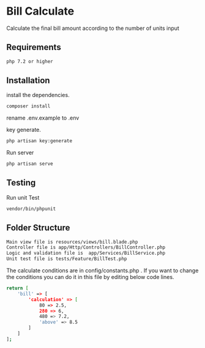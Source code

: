 # Bill Calculate
Calculate the final bill amount according to the number of units input

## Requirements

```bash
php 7.2 or higher
```

## Installation

install the dependencies.

```bash
composer install
```
rename .env.example to .env

key generate.

```bash
php artisan key:generate 
```

Run server

```bash
php artisan serve
```

## Testing

Run unit Test

```bash
vendor/bin/phpunit
```
## Folder Structure

```bash
Main view file is resources/views/bill.blade.php
Controller file is app/Http/Controllers/BillController.php
Logic and validation file is  app/Services/BillService.php
Unit test file is tests/Feature/BillTest.php
```
The calculate conditions are in config/constants.php . If you want to change the conditions you can do it in this file by editing below code lines.

```bash
return [
    'bill' => [
        'calculation' => [
            80 => 2.5,
            280 => 6,
            480 => 7.2,
            'above' => 8.5
        ]
    ]
];
```
